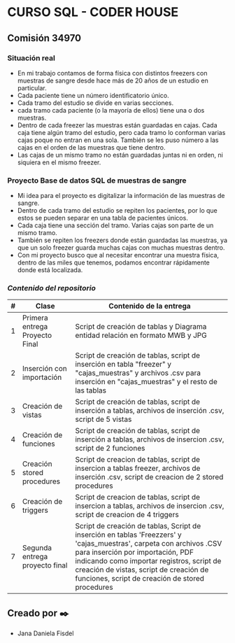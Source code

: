 # CURSO SQL - CODER HOUSE

## Comisión 34970

### Situación real
- En mi trabajo contamos de forma física con distintos freezers con muestras de sangre desde hace más de 20 años de un estudio en particular.
- Cada paciente tiene un número identificatorio único.
- Cada tramo del estudio se divide en varias secciones.
- cada tramo cada paciente (o la mayoría de ellos) tiene una o dos muestras.
- Dentro de cada freezer las muestras están guardadas en cajas. Cada caja tiene algún tramo del estudio, pero cada tramo lo conforman varias cajas poque no entran en una sola. También se les puso número a las cajas en el orden de las muestras que tiene dentro.
- Las cajas de un mismo tramo no están guardadas juntas ni en orden, ni siquiera en el mismo freezer.

### Proyecto Base de datos SQL de muestras de sangre
- Mi idea para el proyecto es digitalizar la información de las muestras de sangre.
- Dentro de cada tramo del estudio se repiten los pacientes, por lo que estos se pueden separar en una tabla de pacientes únicos.
- Cada caja tiene una sección del tramo. Varias cajas son parte de un mismo tramo.
- También se repiten los freezers donde están guardadas las muestras, ya que un solo freezer guarda muchas cajas con muchas muestras dentro.
- Con mi proyecto busco que al necesitar encontrar una muestra física, dentro de las miles que tenemos, podamos encontrar rápidamente donde está localizada.

### _Contenido del repositorio_
| # | Clase | Contenido de la entrega | 
| -------- | ---------| ---------|
|1| Primera entrega Proyecto Final | Script de creación de tablas y Diagrama entidad relación en formato MWB y JPG
|2| Inserción con importación | Script de creación de tablas, script de inserción en tabla "freezer" y "cajas_muestras" y archivos .csv para inserción en "cajas_muestras" y el resto de las tablas
|3| Creación de vistas | Script de creación de tablas, script de inserción a tablas, archivos de inserción .csv, script de 5 vistas
|4| Creación de funciones | Script de creación de tablas, script de inserción a tablas, archivos de insercion .csv, script de 2 funciones
|5|  Creación stored procedures | Script de creacion de tablas, script de insercion a tablas freezer, archivos de inserción .csv, script de creacion de 2 stored procedures
|6| Creación de triggers | Script de creacion de tablas, script de insercion a tablas, archivos de insercion .csv, script de creacion de 4 triggers
|7 | Segunda entrega proyecto final | Script de creación de tablas, Script de inserción en tablas 'Freezzers' y 'cajas_muestras', carpeta con archivos .CSV para inserción por importación, PDF indicando como importar registros, script de creación de vistas, script de creación de funciones, script de creación de stored procedures



## Creado por ✒️
- Jana Daniela Fisdel